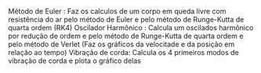 Método de Euler : Faz os calculos de um corpo em queda livre com resistência do ar pelo método de Euler e pelo método de Runge-Kutta de quarta ordem (RK4)
Oscilador Harmônico : Calcula um oscilados harmônico por redução de ordem e pelo método de Runge-Kutta de quarta ordem e pelo método de Verlet (Faz os gráficos da velocitade e da posição em relação ao tempo)
Vibração de corda: Calcula os 4 primeiros modos de vibração de corda e plota o gráfico delas
